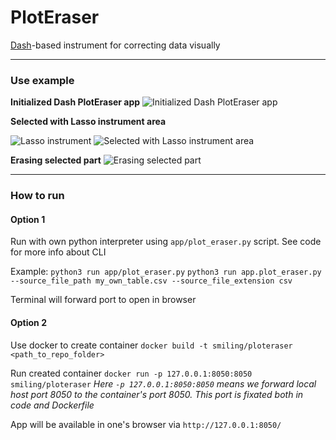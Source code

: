 # PlotEraser
[Dash](https://github.com/plotly/dash)-based instrument for correcting data visually
_____

### Use example

**Initialized Dash PlotEraser app**
![Initialized Dash PlotEraser app](images/virgin_ploteraser_frame.png "Initialized Dash PlotEraser app
")

**Selected with Lasso instrument area**

![Lasso instrument](images/plotly_instruments_pannel.png " Lasso instrument
")
![Selected with Lasso instrument area](images/lasso_ploteraser_frame.png "Selected with Lasso instrument area
")


**Erasing selected part**
![Erasing selected part](images/erased_ploteraser_frame.png "Erasing selected part
")

_____

### How to run

#### Option 1
Run with own python interpreter using `app/plot_eraser.py` script. See code for more info about CLI

Example: 
`python3 run app/plot_eraser.py`
`python3 run app.plot_eraser.py --source_file_path my_own_table.csv --source_file_extension csv`

Terminal will forward port to open in browser

#### Option 2

Use docker to create container
`docker build -t smiling/ploteraser <path_to_repo_folder>`

Run created container
`docker run -p 127.0.0.1:8050:8050 smiling/ploteraser`
*Here `-p 127.0.0.1:8050:8050` means we forward local host port 8050 to the container's port 8050. This port is fixated both in code and Dockerfile*

App will be available in one's browser via `http://127.0.0.1:8050/`